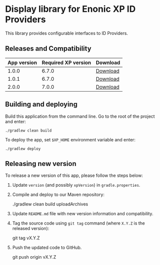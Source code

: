 # Display library for Enonic XP ID Providers

This library provides configurable interfaces to ID Providers.


## Releases and Compatibility

| App version | Required XP version | Download |
| ----------- | ------------------- | -------- |
| 1.0.0 | 6.7.0 | [Download](http://repo.enonic.com/public/com/enonic/lib/idproviderdisplay/1.0.0/idproviderdisplay-1.0.0.jar) |
| 1.0.1 | 6.7.0 | [Download](http://repo.enonic.com/public/com/enonic/lib/idproviderdisplay/1.0.1/idproviderdisplay-1.0.1.jar) |
| 2.0.0 | 7.0.0 | [Download](http://repo.enonic.com/public/com/enonic/lib/idproviderdisplay/2.0.0/idproviderdisplay-2.0.0.jar) |


## Building and deploying

Build this application from the command line. Go to the root of the project and enter:

    ./gradlew clean build

To deploy the app, set `$XP_HOME` environment variable and enter:

    ./gradlew deploy


## Releasing new version

To release a new version of this app, please follow the steps below:

1. Update `version` (and possibly `xpVersion`) in  `gradle.properties`.

2. Compile and deploy to our Maven repository:

    ./gradlew clean build uploadArchives

3. Update `README.md` file with new version information and compatibility.

4. Tag the source code using `git tag` command (where `X.Y.Z` is the released version):

    git tag vX.Y.Z

5. Push the updated code to GitHub.

    git push origin vX.Y.Z